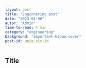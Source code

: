 ```yaml
---
layout: post
title: "Enginnering post"
date: "2023-01-06"
autor: "Admin"
time-to-read: 4 min
category: "engineering"
background: "important-hipaa-cover"
post-id: uniq-six-id
---
```


## Title